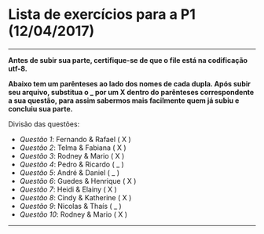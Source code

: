 # Lista de exercícios para a P1 (12/04/2017)

***

**Antes de subir sua parte, certifique-se de que o file está na codificação utf-8.**

**Abaixo tem um parênteses ao lado dos nomes de cada dupla. Após subir seu arquivo, substitua o _ por um X dentro do parênteses
  correspondente a sua questão, para assim sabermos mais facilmente quem já subiu e concluiu sua parte.**

Divisão das questões:

* *Questão 1*: Fernando & Rafael ( X )
* *Questão 2*: Telma & Fabiana ( X )
* *Questão 3*: Rodney & Mario ( X )
* *Questão 4*: Pedro & Ricardo ( _ )
* *Questão 5*: André & Daniel ( _ )
* *Questão 6*: Guedes & Henrique ( X )
* *Questão 7*: Heidi & Elainy ( X )
* *Questão 8*: Cindy & Katherine ( X )
* *Questão 9*: Nicolas & Thaís ( _ )
* *Questão 10*: Rodney & Mario ( X )

***
